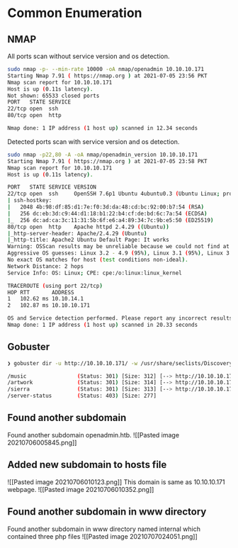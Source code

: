 # Common Enumeration
## NMAP
All ports scan without service version and os detection.
```bash
sudo nmap -p- --min-rate 10000 -oA nmap/openadmin 10.10.10.171
Starting Nmap 7.91 ( https://nmap.org ) at 2021-07-05 23:56 PKT
Nmap scan report for 10.10.10.171
Host is up (0.11s latency).
Not shown: 65533 closed ports
PORT   STATE SERVICE
22/tcp open  ssh
80/tcp open  http

Nmap done: 1 IP address (1 host up) scanned in 12.34 seconds
```
Detected ports scan with service version and os detection.
```bash
sudo nmap -p22,80 -A -oA nmap/openadmin_version 10.10.10.171
Starting Nmap 7.91 ( https://nmap.org ) at 2021-07-05 23:58 PKT
Nmap scan report for 10.10.10.171
Host is up (0.11s latency).

PORT   STATE SERVICE VERSION
22/tcp open  ssh     OpenSSH 7.6p1 Ubuntu 4ubuntu0.3 (Ubuntu Linux; protocol 2.0)
| ssh-hostkey:
|   2048 4b:98:df:85:d1:7e:f0:3d:da:48:cd:bc:92:00:b7:54 (RSA)
|   256 dc:eb:3d:c9:44:d1:18:b1:22:b4:cf:de:bd:6c:7a:54 (ECDSA)
|_  256 dc:ad:ca:3c:11:31:5b:6f:e6:a4:89:34:7c:9b:e5:50 (ED25519)
80/tcp open  http    Apache httpd 2.4.29 ((Ubuntu))
|_http-server-header: Apache/2.4.29 (Ubuntu)
|_http-title: Apache2 Ubuntu Default Page: It works
Warning: OSScan results may be unreliable because we could not find at least 1 open and 1 closed port
Aggressive OS guesses: Linux 3.2 - 4.9 (95%), Linux 3.1 (95%), Linux 3.2 (95%), AXIS 210A or 211 Network Camera (Linux 2.6.17) (94%), Linux 3.16 (93%), Linux 3.18 (93%), ASUS RT-N56U WAP (Linux 3.4) (93%), Linux 5.1 (93%), Oracle VM Server 3.4.2 (Linux 4.1) (93%), Android 4.1.1 (93%)
No exact OS matches for host (test conditions non-ideal).
Network Distance: 2 hops
Service Info: OS: Linux; CPE: cpe:/o:linux:linux_kernel

TRACEROUTE (using port 22/tcp)
HOP RTT       ADDRESS
1   102.62 ms 10.10.14.1
2   102.87 ms 10.10.10.171

OS and Service detection performed. Please report any incorrect results at https://nmap.org/submit/ .
Nmap done: 1 IP address (1 host up) scanned in 20.33 seconds
```
## Gobuster
```bash
❯ gobuster dir -u http://10.10.10.171/ -w /usr/share/seclists/Discovery/Web-Content/directory-list-2.3-medium.txt  -o gobuster/http-root.out -t 100

/music                (Status: 301) [Size: 312] [--> http://10.10.10.171/music/]
/artwork              (Status: 301) [Size: 314] [--> http://10.10.10.171/artwork/]
/sierra               (Status: 301) [Size: 313] [--> http://10.10.10.171/sierra/]
/server-status        (Status: 403) [Size: 277]

```
## Found another subdomain
Found another subdomain openadmin.htb.
![[Pasted image 20210706005845.png]]
## Added new subdomain to hosts file
![[Pasted image 20210706010123.png]]
This domain is same as 10.10.10.171 webpage.
![[Pasted image 20210706010352.png]]
## Found another subdomain in www directory
Found another subdomain in www directory named internal which contained three
php files
![[Pasted image 20210707024051.png]]
